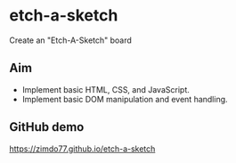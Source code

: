 # etch-a-sketch
Create an "Etch-A-Sketch" board

## Aim
- Implement basic HTML, CSS, and JavaScript.
- Implement basic DOM manipulation and event handling.

## GitHub demo
<https://zimdo77.github.io/etch-a-sketch>
